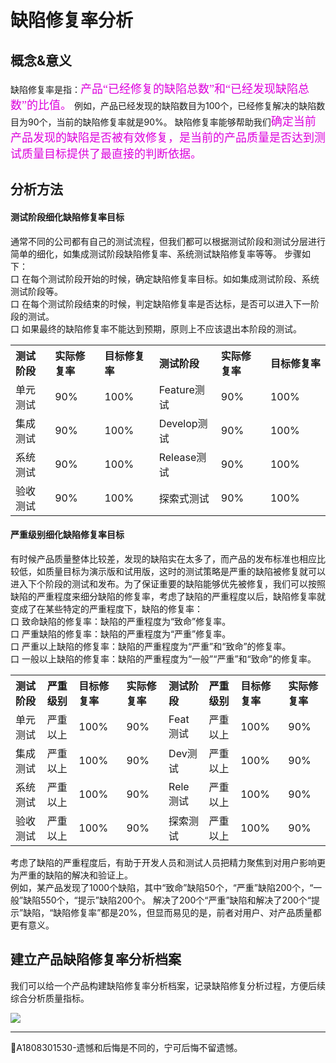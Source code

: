 # 缺陷修复率分析

## 概念&意义
缺陷修复率是指：<font color="#dd00dd" size="4" face="楷体">产品“已经修复的缺陷总数”和“已经发现缺陷总数”的比值。</font>
例如，产品已经发现的缺陷数目为100个，已经修复解决的缺陷数目为90个，当前的缺陷修复率就是90%。
缺陷修复率能够帮助我们<font color="#dd00dd" size="4" face="楷体">确定当前产品发现的缺陷是否被有效修复，是当前的产品质量是否达到测试质量目标提供了最直接的判断依据。</font>

## 分析方法

#### 测试阶段细化缺陷修复率目标

通常不同的公司都有自己的测试流程，但我们都可以根据测试阶段和测试分层进行简单的细化，如集成测试阶段缺陷修复率、系统测试缺陷修复率等等。
步骤如下：   
口  在每个测试阶段开始的时候，确定缺陷修复率目标。如如集成测试阶段、系统测试阶段等。   
口  在每个测试阶段结束的时候，判定缺陷修复率是否达标，是否可以进入下一阶段的测试。   
口  如果最终的缺陷修复率不能达到预期，原则上不应该退出本阶段的测试。
<table>
	<tr>
		<th width="160px" align="left">测试阶段</th>
		<th width="160px" align="left">实际修复率</th>
		<th width="160px" align="left">目标修复率</th>
		<th width="160px" align="left">测试阶段</th>
		<th width="160px" align="left">实际修复率</th>
		<th width="200px" align="left">目标修复率</th>
	</tr>
	<tr>
		<td >单元测试</td>
		<td>90%</td>
		<td>100%</td>
		<td >Feature测试</td>
		<td>90%</td>
		<td>100%</td>
	</tr>
	<tr>
		<td >集成测试</td>
		<td>90%</td>
		<td>100%</td>
		<td >Develop测试</td>
		<td>90%</td>
		<td>100%</td>
	</tr>
	<tr>
		<td >系统测试</td>
		<td>90%</td>
		<td>100%</td>
		<td >Release测试</td>
		<td>90%</td>
		<td>100%</td>
	</tr>
	<tr>
		<td >验收测试</td>
		<td>90%</td>
		<td>100%</td>
		<td >探索式测试</td>
		<td>90%</td>
		<td>100%</td>
	</tr>
</table>

#### 严重级别细化缺陷修复率目标

有时候产品质量整体比较差，发现的缺陷实在太多了，而产品的发布标准也相应比较低，如质量目标为演示版和试用版，这时的测试策略是严重的缺陷被修复就可以进入下个阶段的测试和发布。为了保证重要的缺陷能够优先被修复，我们可以按照缺陷的严重程度来细分缺陷的修复率，考虑了缺陷的严重程度以后，缺陷修复率就变成了在某些特定的严重程度下，缺陷的修复率：    
口  致命缺陷的修复率：缺陷的严重程度为“致命”修复率。   
口  严重缺陷的修复率：缺陷的严重程度为“严重”修复率。   
口  严重以上缺陷的修复率：缺陷的严重程度为“严重”和“致命”的修复率。  
口  一般以上缺陷的修复率：缺陷的严重程度为“一般”“严重”和“致命”的修复率。 
<table>
	<tr>
		<th width="125px" align="left">测试阶段</th>
		<th width="125px" align="left">严重级别</th>
		<th width="125px" align="left">目标修复率</th>
		<th width="125px" align="left">实际修复率</th>
		<th width="125px" align="left">测试阶段</th>
		<th width="125px" align="left">严重级别</th>
		<th width="125px" align="left">目标修复率</th>
		<th width="125px" align="left">实际修复率</th>
	</tr>
	<tr>
		<td>单元测试</td>
		<td>严重以上</td>
		<td>100%</td>
		<td>90%</td>
		<td >Feat测试</td>
		<td>严重以上</td>
		<td>100%</td>
		<td>90%</td>
	</tr>
	<tr>
		<td>集成测试</td>
		<td>严重以上</td>
		<td>100%</td>
		<td>90%</td>
		<td >Dev测试</td>
		<td>严重以上</td>
		<td>100%</td>
		<td>90%</td>
	</tr>
	<tr>
		<td>系统测试</td>
		<td>严重以上</td>
		<td>100%</td>
		<td>90%</td>
		<td >Rele测试</td>
		<td>严重以上</td>
		<td>100%</td>
		<td>90%</td>
	</tr>
	<tr>
		<td>验收测试</td>
		<td>严重以上</td>
		<td>100%</td>
		<td>90%</td>
		<td >探索测试</td>
		<td>严重以上</td>
		<td>100%</td>
		<td>90%</td>
	</tr>
</table>

考虑了缺陷的严重程度后，有助于开发人员和测试人员把精力聚焦到对用户影响更为严重的缺陷的解决和验证上。   
例如，某产品发现了1000个缺陷，其中“致命”缺陷50个，“严重”缺陷200个，“一般”缺陷550个，“提示”缺陷200个。
解决了200个“严重”缺陷和解决了200个“提示”缺陷，“缺陷修复率”都是20%，但显而易见的是，前者对用户、对产品质量都更有意义。

## 建立产品缺陷修复率分析档案

我们可以给一个产品构建缺陷修复率分析档案，记录缺陷修复分析过程，方便后续综合分析质量指标。

![](https://shen89s.github.io/resFiles/r3/产品缺陷修复率分析档案.jpg)



* * *
:bell:A1808301530-遗憾和后悔是不同的，宁可后悔不留遗憾。
